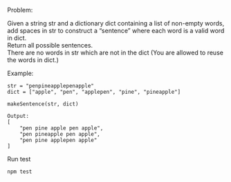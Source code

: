 Problem: 

Given a string str and a dictionary dict containing a list of non-empty words,​
add spaces in str to construct a “sentence” where each word is a valid word in dict.  
Return all possible sentences.  
There are no words in str which are not in the dict​
(You are allowed to reuse the words in dict.) 

Example:

```
str = "penpineapplepenapple"​
dict = ["apple", "pen", "applepen", "pine", "pineapple"] 
 
makeSentence(str, dict) 
 
Output:​
[​
    "pen pine apple pen apple",​
    "pen pineapple pen apple",​
    "pen pine applepen apple"​
] 
```

Run test 
```
npm test
```